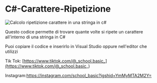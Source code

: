 # C#-Carattere-Ripetizione

![Calcolo ripetizione carattere in una stringa in c#](https://user-images.githubusercontent.com/122304954/211378769-637e75fa-9fcb-4891-9bf6-30b7d9533631.png)


Questo codice permette di trovare quante volte si ripete un carattere all'interno di una stringa in C#

Puoi copiare il codice e inserirlo in Visual Studio oppure nell'editor che utilizzi

Tik Tok: [https://www.tiktok.com/@_school.basic_](https://www.tiktok.com/@_school.basic_)

Instagram:https://instagram.com/school_basic?igshid=YmMyMTA2M2Y=
